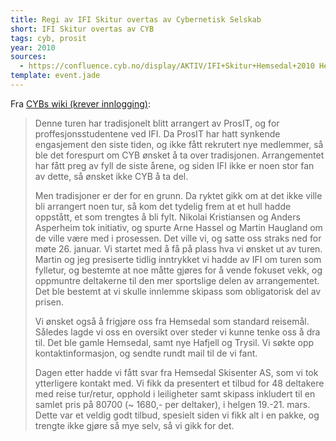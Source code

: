 ```yaml
---
title: Regi av IFI Skitur overtas av Cybernetisk Selskab
short: IFI Skitur overtas av CYB
tags: cyb, prosit
year: 2010
sources:
  - https://confluence.cyb.no/display/AKTIV/IFI+Skitur+Hemsedal+2010 Hemsedal 2010 - CYB wiki (krever innlogging)
template: event.jade
---
```


Fra [CYBs wiki (krever innlogging)](https://confluence.cyb.no/display/AKTIV/IFI+Skitur+Hemsedal+2010):

> Denne turen har tradisjonelt blitt arrangert av ProsIT, og for proffesjonsstudentene ved IFI. Da ProsIT har hatt synkende engasjement den siste tiden, og ikke fått rekrutert nye medlemmer, så ble det forespurt om CYB ønsket å ta over tradisjonen. Arrangementet har fått preg av fyll de siste årene, og siden IFI ikke er noen stor fan av dette, så ønsket ikke CYB å ta del.
> 
> Men tradisjoner er der for en grunn. Da ryktet gikk om at det ikke ville bli arrangert noen tur, så kom det tydelig frem at et hull hadde oppstått, et som trengtes å bli fylt. Nikolai Kristiansen og Anders Asperheim tok initiativ, og spurte Arne Hassel og Martin Haugland om de ville være med i prosessen. Det ville vi, og satte oss straks ned for møte 26. januar. Vi startet med å få på plass hva vi ønsket ut av turen. Martin og jeg presiserte tidlig inntrykket vi hadde av IFI om turen som fylletur, og bestemte at noe måtte gjøres for å vende fokuset vekk, og oppmuntre deltakerne til den mer sportslige delen av arrangementet. Det ble bestemt at vi skulle innlemme skipass som obligatorisk del av prisen.
> 
> Vi ønsket også å frigjøre oss fra Hemsedal som standard reisemål. Således lagde vi oss en oversikt over steder vi kunne tenke oss å dra til. Det ble gamle Hemsedal, samt nye Hafjell og Trysil. Vi søkte opp kontaktinformasjon, og sendte rundt mail til de vi fant.
> 
> Dagen etter hadde vi fått svar fra Hemsedal Skisenter AS, som vi tok ytterligere kontakt med. Vi fikk da presentert et tilbud for 48 deltakere med reise tur/retur, opphold i leiligheter samt skipass inkludert til en samlet pris på 80700 (~ 1680,- per deltaker), i helgen 19.-21. mars. Dette var et veldig godt tilbud, spesielt siden vi fikk alt i en pakke, og trengte ikke gjøre så mye selv, så vi gikk for det.